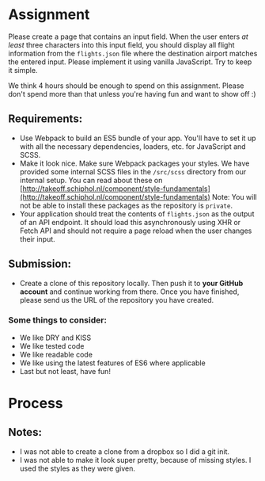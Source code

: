 # Assignment

Please create a page that contains an input field.
When the user enters _at least_ three characters into this input field,
you should display all flight information from the `flights.json` file where the destination airport matches the entered input.
Please implement it using vanilla JavaScript. Try to keep it simple.

We think 4 hours should be enough to spend on this assignment.
Please don't spend more than that unless you're having fun and want to show off :)

## Requirements:

- Use Webpack to build an ES5 bundle of your app. You'll have to set it up with all the necessary dependencies, loaders, etc. for JavaScript and SCSS.
- Make it look nice. Make sure Webpack packages your styles. We have provided some internal SCSS files in the `/src/scss` directory from our internal setup.
  You can read about these on [http://takeoff.schiphol.nl/component/style-fundamentals](http://takeoff.schiphol.nl/component/style-fundamentals)
  Note: You will not be able to install these packages as the repository is `private`.
- Your application should treat the contents of `flights.json` as the output of an API endpoint.
  It should load this asynchronously using XHR or Fetch API and should not require a page reload when the user changes their input.

## Submission:

- Create a clone of this repository locally.
  Then push it to **your GitHub account** and continue working from there.
  Once you have finished, please send us the URL of the repository you have created.

### Some things to consider:

- We like DRY and KISS
- We like tested code
- We like readable code
- We like using the latest features of ES6 where applicable
- Last but not least, have fun!

# Process

## Notes:

- I was not able to create a clone from a dropbox so I did a git init.
- I was not able to make it look super pretty, because of missing styles. I used the styles as they were given.

